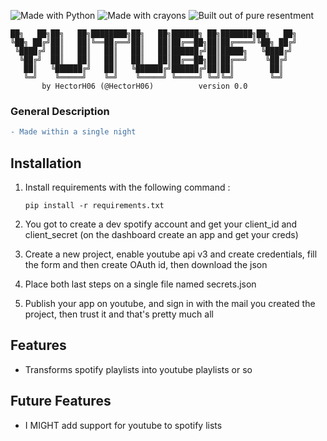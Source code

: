![Made with Python](https://forthebadge.com/images/badges/made-with-python.svg)
![Made with crayons](https://forthebadge.com/images/badges/made-with-crayons.svg)
![Built out of pure resentment](https://forthebadge.com/images/badges/built-with-resentment.svg)

```ascii
██╗   ██╗██╗   ██╗████████╗██╗   ██╗██████╗ ██╗███████╗██╗   ██╗
╚██╗ ██╔╝██║   ██║╚══██╔══╝██║   ██║██╔══██╗██║██╔════╝╚██╗ ██╔╝
 ╚████╔╝ ██║   ██║   ██║   ██║   ██║██████╔╝██║█████╗   ╚████╔╝ 
  ╚██╔╝  ██║   ██║   ██║   ██║   ██║██╔══██╗██║██╔══╝    ╚██╔╝  
   ██║   ╚██████╔╝   ██║   ╚██████╔╝██████╔╝██║██║        ██║   
   ╚═╝    ╚═════╝    ╚═╝    ╚═════╝ ╚═════╝ ╚═╝╚═╝        ╚═╝   
       by HectorH06 (@HectorH06)          version 0.0
```

### General Description

```diff
- Made within a single night
```

## Installation

1. Install requirements with the following command :

   `pip install -r requirements.txt`

2. You got to create a dev spotify account and get your client_id and client_secret (on the dashboard create an app and get your creds)

3. Create a new project, enable youtube api v3 and create credentials, fill the form and then create OAuth id, then download the json

4. Place both last steps on a single file named secrets.json

5. Publish your app on youtube, and sign in with the mail you created the project, then trust it and that's pretty much all

## Features

- Transforms spotify playlists into youtube playlists or so

## Future Features

- I MIGHT add support for youtube to spotify lists